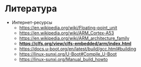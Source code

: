 # Литература

- Интернет-ресурсы
  - https://en.wikipedia.org/wiki/Floating-point_unit
  - https://en.wikipedia.org/wiki/ARM_Cortex-A53
  - https://en.wikipedia.org/wiki/ARM_architecture_family
  - **https://clfs.org/view/clfs-embedded/arm/index.html**
  - https://docs.u-boot.org/en/latest/build/gcc.html#building
  - https://linux-sunxi.org/U-Boot#Compile_U-Boot
  - https://linux-sunxi.org/Manual_build_howto
